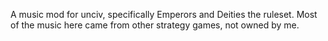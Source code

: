 A music mod for unciv, specifically Emperors and Deities the ruleset.
Most of the music here came from other strategy games, not owned by me.
